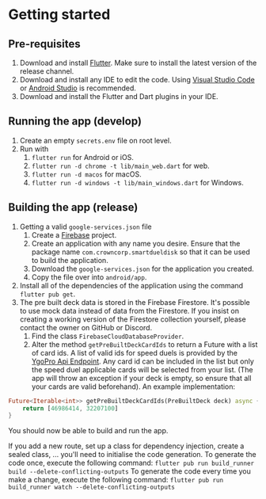 # Getting started

## Pre-requisites

1. Download and install [Flutter](https://flutter.dev/docs/get-started/install). Make sure to install the latest version of the release channel.
1. Download and install any IDE to edit the code. Using [Visual Studio Code](https://code.visualstudio.com/) or [Android Studio](https://developer.android.com/studio/install) is recommended.
1. Download and install the Flutter and Dart plugins in your IDE.

## Running the app (develop)

1. Create an empty `secrets.env` file on root level.
1. Run with
    1. `flutter run` for Android or iOS.
    1. `flutter run -d chrome -t lib/main_web.dart` for web.
    1. `flutter run -d macos` for macOS.
    1. `flutter run -d windows -t lib/main_windows.dart` for Windows.

## Building the app (release)

1. Getting a valid `google-services.json` file
    1. Create a [Firebase](https://console.firebase.google.com) project.
    1. Create an application with any name you desire. Ensure that the package name `com.crowncorp.smartdueldisk` so that it can be used to build the application.
    1. Download the `google-services.json` for the application you created.
    1. Copy the file over into `android/app`.
1. Install all of the dependencies of the application using the command `flutter pub get`.
1. The pre built deck data is stored in the Firebase Firestore. It's possible to use mock data instead of data from the Firestore. If you insist on creating a working version of the Firestore collection yourself, please contact the owner on GitHub or Discord.
    1. Find the class `FirebaseCloudDatabaseProvider`.
    1. Alter the method `getPreBuiltDeckCardIds` to return a Future with a list of card ids. A list of valid ids for speed duels is provided by the [YgoPro Api Endpoint](https://db.ygoprodeck.com/api/v7/cardinfo.php?format=Speed%20Duel). Any card id can be included in the list but only the speed duel applicable cards will be selected from your list. (The app will throw an exception if your deck is empty, so ensure that all your cards are valid beforehand).
An example implementation:

```dart
Future<Iterable<int>> getPreBuiltDeckCardIds(PreBuiltDeck deck) async {
    return [46986414, 32207100]
}
```

You should now be able to build and run the app.

If you add a new route, set up a class for dependency injection, create a sealed class, ... you'll need to initialise the code generation.
To generate the code once, execute the following command: `flutter pub run build_runner build --delete-conflicting-outputs`
To generate the code every time you make a change, execute the following command: `flutter pub run build_runner watch --delete-conflicting-outputs`
